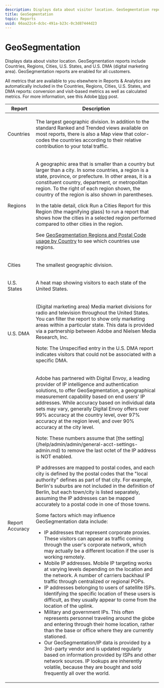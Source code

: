 ```yaml
---
description: Displays data about visitor location. GeoSegmentation reports include Countries, Regions, Cities, U.S. States, and U.S. DMA (digital marketing area). GeoSegmentation reports are enabled for all customers.
title: GeoSegmentation
topic: Reports
uuid: 66aa22c4-dcbc-491a-b23c-0c3d87444d23
---
```


# GeoSegmentation

Displays data about visitor location. GeoSegmentation reports include Countries, Regions, Cities, U.S. States, and U.S. DMA (digital marketing area). GeoSegmentation reports are enabled for all customers.

All metrics that are available to you elsewhere in Reports & Analytics are automatically included in the Countries, Regions, Cities, U.S. States, and DMA reports: conversion and visit-based metrics as well as calculated metrics. For more information, see this Adobe [blog](https://blogs.adobe.com/digitalmarketing/analytics/introducing-new-metrics-in-geosegmentation-and-more/) post.

<table id="table_566CFFC82E1149D8BAFE6641627FCF1F"> 
 <thead> 
  <tr> 
   <th colname="col1" class="entry"> Report </th> 
   <th colname="col2" class="entry"> Description </th> 
  </tr> 
 </thead>
 <tbody> 
  <tr> 
   <td colname="col1"> Countries </td> 
   <td colname="col2"> <p> The largest geographic division. In addition to the standard Ranked and Trended views available on most reports, there is also a Map view that color-codes the countries according to their relative contribution to your total traffic. </p> </td> 
  </tr> 
  <tr> 
   <td colname="col1"> Regions </td> 
   <td colname="col2"> <p> A geographic area that is smaller than a country but larger than a city. In some countries, a region is a state, province, or prefecture. In other areas, it is a constituent country, department, or metropolitan region. To the right of each region shown, the country of the region is also shown in parentheses. </p> <p>In the table detail, click Run a Cities Report for this Region (the magnifying glass) to run a report that shows how the cities in a selected region performed compared to other cities in the region. </p> <p>See <a href="/help/components/c-variables/dimensionslist/reports-geosegmentation-reference.md"  > GeoSegmentation Regions and Postal Code usage by Country</a> to see which countries use regions. </p> </td> 
  </tr> 
  <tr> 
   <td colname="col1"> Cities </td> 
   <td colname="col2"> <p> The smallest geographic division. </p> </td> 
  </tr> 
  <tr> 
   <td colname="col1"> U.S. States </td> 
   <td colname="col2"> <p> A heat map showing visitors to each state of the United States. </p> </td> 
  </tr> 
  <tr> 
   <td colname="col1"> U.S. DMA </td> 
   <td colname="col2"> <p> (Digital marketing area) Media market divisions for radio and television throughout the United States. You can filter the report to show only marketing areas within a particular state. This data is provided via a partnership between Adobe and Nielsen Media Research, Inc. </p> <p>Note:  The Unspecified entry in the U.S. DMA report indicates visitors that could not be associated with a specific DMA. </p> </td> 
  </tr> 
  <tr> 
   <td colname="col1"> Report Accuracy </td> 
   <td colname="col2"> <p>Adobe has partnered with Digital Envoy, a leading provider of IP intelligence and authentication solutions, to offer GeoSegmentation, a geographical measurement capability based on end users' IP addresses. While accuracy based on individual data sets may vary, generally Digital Envoy offers over 99% accuracy at the country level, over 97% accuracy at the region level, and over 90% accuracy at the city level. </p> <p>Note: These numbers assume that [the setting] (/help/admin/admin/general-acct-settings-admin.md) to remove the last octet of the IP address is NOT enabled. </p> <p>IP addresses are mapped to postal codes, and each city is defined by the postal codes that the "local authority" defines as part of that city. For example, Berlin's suburbs are not included in the definition of Berlin, but each town/city is listed separately, assuming the IP addresses can be mapped accurately to a postal code in one of those towns. </p> <p>Some factors which may influence GeoSegmentation data include: </p> 
    <ul id="ul_1B05024AD5174232A8DB8145753FB09B"> 
     <li id="li_C3A21E7C1186490EB9A236634DB45E7F">IP addresses that represent corporate proxies. These visitors can appear as traffic coming through the user's corporate network, which may actually be a different location if the user is working remotely. </li> 
     <li id="li_56FC36B3598C420F9246D4E8772822A7">Mobile IP addresses. Mobile IP targeting works at varying levels depending on the location and the network. A number of carriers backhaul IP traffic through centralized or regional POPs. </li> 
     <li id="li_C1EED854AE584489BCBC2A7AA20B8EF1">IP addresses belonging to users of satellite ISPs. Identifying the specific location of these users is difficult, as they usually appear to come from the location of the uplink. </li> 
     <li id="li_A735756F39554DF19E05D251CA614F02">Military and government IPs. This often represents personnel traveling around the globe and entering through their home location, rather than the base or office where they are currently stationed. </li> 
     <li id="li_ACFF1B8094684173B8325A44304CA32B">Our GeoSegmentation/IP data is provided by a 3rd-party vendor and is updated regularly based on information provided by ISPs and other network sources. IP lookups are inherently volatile, because they are bought and sold frequently all over the world. </li> 
    </ul> </td> 
  </tr> 
 </tbody> 
</table>

